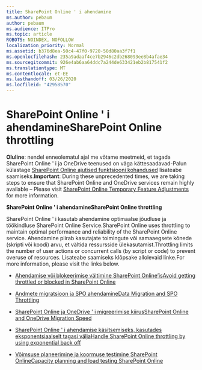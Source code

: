 ```yaml
---
title: SharePoint Online ' i ahendamine
ms.author: pebaum
author: pebaum
ms.audience: ITPro
ms.topic: article
ROBOTS: NOINDEX, NOFOLLOW
localization_priority: Normal
ms.assetid: b376d8ea-50c4-47f0-9720-50d80aa3f7f1
ms.openlocfilehash: 235a9adaaf4ce7b2946c2db268093ee8b4afae34
ms.sourcegitcommit: 926e4ab6aa64ddc7a244de633421eb2b817541f2
ms.translationtype: MT
ms.contentlocale: et-EE
ms.lasthandoff: 03/26/2020
ms.locfileid: "42958570"
---
```

# <a name="sharepoint-online-throttling"></a><span data-ttu-id="fc866-102">SharePoint Online ' i ahendamine</span><span class="sxs-lookup"><span data-stu-id="fc866-102">SharePoint Online throttling</span></span>

<span data-ttu-id="fc866-103">**Oluline**: nendel enneolematul ajal me võtame meetmeid, et tagada SharePoint Online ' i ja OneDrive teenused on väga kättesaadavad-Palun külastage [SharePoint Online ajutised funktsiooni kohandused](https://aka.ms/ODSPAdjustments) lisateabe saamiseks.</span><span class="sxs-lookup"><span data-stu-id="fc866-103">**Important**: During these unprecedented times, we are taking steps to ensure that SharePoint Online and OneDrive services remain highly available – Please visit [SharePoint Online Temporary Feature Adjustments](https://aka.ms/ODSPAdjustments) for more information.</span></span>

<span data-ttu-id="fc866-104">**SharePoint Online ' i ahendamine**</span><span class="sxs-lookup"><span data-stu-id="fc866-104">**SharePoint Online throttling**</span></span>

<span data-ttu-id="fc866-105">SharePoint Online ' i kasutab ahendamine optimaalse jõudluse ja töökindluse SharePoint Online Service.</span><span class="sxs-lookup"><span data-stu-id="fc866-105">SharePoint Online uses throttling to maintain optimal performance and reliability of the SharePoint Online service.</span></span> <span data-ttu-id="fc866-106">Ahendamine piirab kasutajate toimingute või samaaegsete kõnede (skripti või koodi) arvu, et vältida ressursside ülekasutamist.</span><span class="sxs-lookup"><span data-stu-id="fc866-106">Throttling limits the number of user actions or concurrent calls (by script or code) to prevent overuse of resources.</span></span> <span data-ttu-id="fc866-107">Lisateabe saamiseks klõpsake allolevaid linke.</span><span class="sxs-lookup"><span data-stu-id="fc866-107">For more information, please visit the links below.</span></span>

- [<span data-ttu-id="fc866-108">Ahendamise või blokeerimise vältimine SharePoint Online’is</span><span class="sxs-lookup"><span data-stu-id="fc866-108">Avoid getting throttled or blocked in SharePoint Online</span></span>](https://docs.microsoft.com/sharepoint/dev/general-development/how-to-avoid-getting-throttled-or-blocked-in-sharepoint-online)

- [<span data-ttu-id="fc866-109">Andmete migratsioon ja SPO ahendamine</span><span class="sxs-lookup"><span data-stu-id="fc866-109">Data Migration and SPO Throttling </span></span>](https://blogs.technet.microsoft.com/sposupport/2017/08/12/data-migration-and-spo-service-throttling/)

- [<span data-ttu-id="fc866-110">SharePoint Online ja OneDrive ' i migreerimise kiirus</span><span class="sxs-lookup"><span data-stu-id="fc866-110">SharePoint Online and OneDrive Migration Speed</span></span>](https://docs.microsoft.com/sharepointmigration/sharepoint-online-and-onedrive-migration-speed)

 - [<span data-ttu-id="fc866-111">SharePoint Online ' i ahendamise käsitsemiseks, kasutades eksponentsiaalselt tagasi välja</span><span class="sxs-lookup"><span data-stu-id="fc866-111">Handle SharePoint Online throttling by using exponential back off</span></span>](https://docs.microsoft.com/sharepoint/dev/solution-guidance/handle-sharepoint-online-throttling-by-using-exponential-back-off)

- [<span data-ttu-id="fc866-112">Võimsuse planeerimine ja koormuse testimine SharePoint Online</span><span class="sxs-lookup"><span data-stu-id="fc866-112">Capacity planning and load testing SharePoint Online</span></span>](https://docs.microsoft.com/office365/enterprise/capacity-planning-and-load-testing-sharepoint-online)

